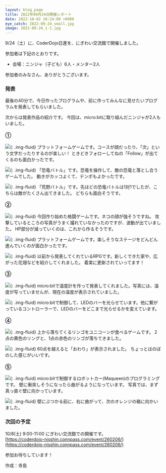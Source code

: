 ```yaml
---
layout: blog_page
title: 2022年09月24日開催レポート
date: 2022-10-02 10:24:00 +0900
eye_catch: 2022-09-24_small.jpg
image: 2022-09-24_1-1.jpg
---
```


9/24（土）に、CoderDojo日進を、にぎわい交流館で開催しました。

参加者は下記のとおりです。
* 会場：ニンジャ（子ども）6人・メンター2人

参加者のみなさん、ありがとうございます。

### 発表
最後の40分で、今日作ったプログラムや、前に作ってみんなに見せたいプログラムを発表してもらいました。

次からは発表作品の紹介です。
今回は、micro:bitに取り組んだニンジャが2人もいました。

#### &#9312;

![](/assets/img/2022-09-24_1-1.jpg){: .img-fluid}
プラットフォームゲームです。コースが顔だったり、「次」という文字だったりするのが楽しい！
ときどきフォローしてねの「Follow」が出てくるのも面白かったです。

![](/assets/img/2022-09-24_1-2.jpg){: .img-fluid}
「恐竜バトル」です。恐竜を操作して、敵の恐竜と落とし合うゲームでした。
動きがカッコよくて、テンポもよかったです。

![](/assets/img/2022-09-24_1-3.jpg){: .img-fluid}
「荒野バトル」です。先ほどの恐竜バトルは1対1でしたが、こちらは敵がたくさん出てきました。
どちらも面白そうです。

#### &#9313;

![](/assets/img/2022-09-24_2-1.jpg){: .img-fluid}
今回作り始めた格闘ゲームです。ネコの顔が強そうですね。
攻撃しているところの写真がうまく撮れていなかったのですが、波動が出ていました。
HP部分が減っていくのは、これから作るそうです。

![](/assets/img/2022-09-24_2-2.jpg){: .img-fluid}
プラットフォームゲームです。楽しそうなステージをどんどん進んでいくのが面白かったです。


![](/assets/img/2022-09-24_2-3.jpg){: .img-fluid}
以前から発表してくれているRPGです。新しくできた家や、広がった花畑などを紹介してくれました。
着実に更新されていってます！

#### &#9314;

![](/assets/img/2022-09-24_3-1.jpg){: .img-fluid}
micro:bitで温度計を作って発表してくれました。写真には、温度が写っていませんが、現在の温度が表示されていました。

![](/assets/img/2022-09-24_3-2.jpg){: .img-fluid}
micro:bitで制御して、LEDのバーを光らせています。他に繋がっているコントローラーで、LEDのバーをどこまで光らせるかを変えています。

#### &#9315;

![](/assets/img/2022-09-24_4-1.jpg){: .img-fluid}
上から落ちてくるリンゴをユニコーンが食べるゲームです。
2点の黄色のリングと、1点の赤色のリンゴが落ちてきました。

![](/assets/img/2022-09-24_4-2.jpg){: .img-fluid}
60点を越えると「おわり」が表示されました。
ちょっとほのぼのした感じがいいです。

#### &#9316;

![](/assets/img/2022-09-24_5-1.jpg){: .img-fluid}
micro:bitで制御するロボットカー(Maqueen)のプログラミングです。
壁に衝突しそうになったら曲がるようになっています。
写真では、まず真っ直ぐ壁に向かっています。

![](/assets/img/2022-09-24_5-2.jpg){: .img-fluid}
壁にぶつかる前に、右に曲がって、次のオレンジの箱に向かいました。

### 次回の予定
10/8(土) 9:00-11:00 にぎわい交流館での開催です。<br/>
[https://coderdojo-nisshin.connpass.com/event/260206/](https://coderdojo-nisshin.connpass.com/event/260206/)

参加お待ちしています！

作成：寺島

